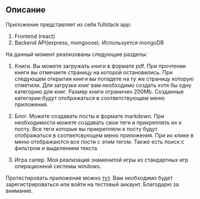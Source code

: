 ## Описание

Приложение представляет из себя fullstack app:
1. Frontend (react)
2. Backend API(express, mongoose). Используется mongoDB
   

На данный момент реализованы следующие разделы:
1. Книги. Вы можете загружать книги в формате pdf. При прочтении книги вы отмечаете 
   страницу на которой остановились. При следующем открытии книги вы попадете на ту же 
   страницу которую отметили. Для загрузки книг вам необходимо создать хотя бы одну категорию для книг.
   Размер книги ограничен 200Mb. Созданные категории будут отображаться в соответствующем меню приложения.

2. Блог. Можете создавать посты в формате markdown. При необходимости можете создавать свои теги и прикреплять их
   к посту. Все теги которые вы прикрепляли к посту будут отображаться в соответсвующем меню приложения. При их клике в 
   меню отображаются все пости с этим тегом. Также есть поиск с фильтром и выделением текста.

3. Игра сапер. Моя реализация знаменитой игры из стандартных игр операционной системы windows. 
   
Протестировать приложение можно [тут](http://avamir.ru). Вам необходимо будет зарегистрироваться или войти на тестовый аккаунт. 
Благодарю за внимание.